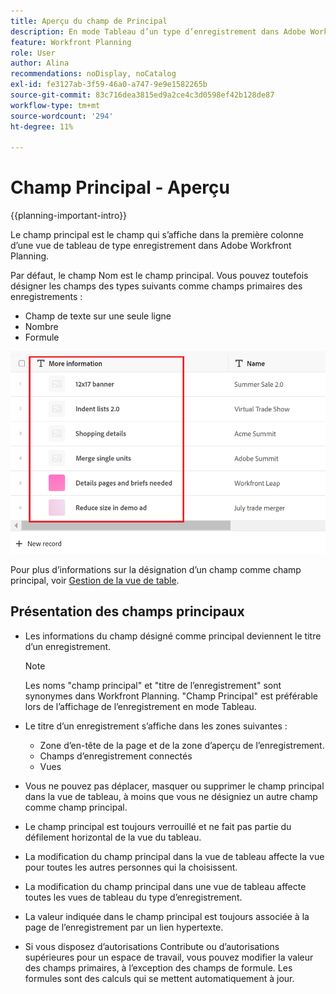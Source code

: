 ```yaml
---
title: Aperçu du champ de Principal
description: En mode Tableau d’un type d’enregistrement dans Adobe Workfront Planning, vous pouvez désigner un champ de texte, de nombre ou de formule sur une seule ligne comme champ principal. Le champ principal devient le titre des enregistrements de ce type.
feature: Workfront Planning
role: User
author: Alina
recommendations: noDisplay, noCatalog
exl-id: fe3127ab-3f59-46a0-a747-9e9e1582265b
source-git-commit: 83c716dea3815ed9a2ce4c3d0598ef42b128de87
workflow-type: tm+mt
source-wordcount: '294'
ht-degree: 11%

---
```



# Champ Principal - Aperçu

{{planning-important-intro}}

Le champ principal est le champ qui s’affiche dans la première colonne d’une vue de tableau de type enregistrement dans Adobe Workfront Planning.

Par défaut, le champ Nom est le champ principal. Vous pouvez toutefois désigner les champs des types suivants comme champs primaires des enregistrements :

* Champ de texte sur une seule ligne
* Nombre
* Formule

![](assets/another-text-field-as-a-primary-field-highlighted.png)

Pour plus d’informations sur la désignation d’un champ comme champ principal, voir [Gestion de la vue de table](/help/quicksilver/planning/views/manage-the-table-view.md).

## Présentation des champs principaux

* Les informations du champ désigné comme principal deviennent le titre d’un enregistrement.

  >[!NOTE]
  >
  >    Les noms &quot;champ principal&quot; et &quot;titre de l’enregistrement&quot; sont synonymes dans Workfront Planning. &quot;Champ Principal&quot; est préférable lors de l’affichage de l’enregistrement en mode Tableau.


* Le titre d’un enregistrement s’affiche dans les zones suivantes :

   * Zone d’en-tête de la page et de la zone d’aperçu de l’enregistrement.
   * Champs d’enregistrement connectés
   * Vues
* Vous ne pouvez pas déplacer, masquer ou supprimer le champ principal dans la vue de tableau, à moins que vous ne désigniez un autre champ comme champ principal.
* Le champ principal est toujours verrouillé et ne fait pas partie du défilement horizontal de la vue du tableau.
* La modification du champ principal dans la vue de tableau affecte la vue pour toutes les autres personnes qui la choisissent.
* La modification du champ principal dans une vue de tableau affecte toutes les vues de tableau du type d’enregistrement.
* La valeur indiquée dans le champ principal est toujours associée à la page de l’enregistrement par un lien hypertexte.
* Si vous disposez d’autorisations Contribute ou d’autorisations supérieures pour un espace de travail, vous pouvez modifier la valeur des champs primaires, à l’exception des champs de formule. Les formules sont des calculs qui se mettent automatiquement à jour.
